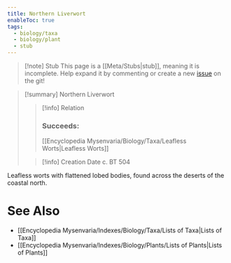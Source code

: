 ```yaml
---
title: Northern Liverwort
enableToc: true
tags:
  - biology/taxa
  - biology/plant
  - stub
---
```


> [!note] Stub
> This page is a [[Meta/Stubs|stub]], meaning it is incomplete. Help expand it by commenting or create a new [issue](https://github.com/RagtimeGal/quartz--encyclopedia-mysenvaria/issues/new/choose) on the git!


> [!summary] Northern Liverwort
> > [!info] Relation
> > ### Succeeds:
> > [[Encyclopedia Mysenvaria/Biology/Taxa/Leafless Worts|Leafless Worts]]
>
> > [!info] Creation Date
> > c. BT 504

Leafless worts with flattened lobed bodies, found across the deserts of the coastal north.

# See Also
- [[Encyclopedia Mysenvaria/Indexes/Biology/Taxa/Lists of Taxa|Lists of Taxa]]
- [[Encyclopedia Mysenvaria/Indexes/Biology/Plants/Lists of Plants|Lists of Plants]]
